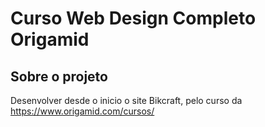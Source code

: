 # Curso Web Design Completo Origamid 

## Sobre o projeto 
  Desenvolver desde o inicio o site Bikcraft, pelo curso da https://www.origamid.com/cursos/
  
  

